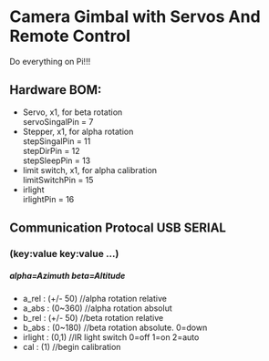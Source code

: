 # Camera Gimbal with Servos And Remote Control
Do everything on Pi!!!

## Hardware BOM:

- Servo, x1, for beta rotation  
servoSingalPin = 7
- Stepper, x1, for alpha rotation  
stepSingalPin = 11  
stepDirPin = 12  
stepSleepPin = 13
- limit switch, x1, for alpha calibration  
limitSwitchPin = 15
- irlight  
irlightPin = 16



## Communication Protocal USB SERIAL
### (key:value key:value ...)
##### alpha=Azimuth beta=Altitude
- a_rel : (+/- 50) //alpha rotation relative 
- a_abs : (0~360) //alpha rotation absolut
- b_rel : (+/- 50) //beta rotation relative
- b_abs : (0~180) //beta rotation absolute. 0=down
- irlight : (0,1) //IR light switch 0=off 1=on 2=auto
- cal : (1) //begin calibration


